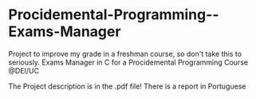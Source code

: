 # Procidemental-Programming--Exams-Manager
Project to improve my grade in a freshman course, so don't take this to seriously.
Exams Manager in C for a Procidemental Programming Course @DEI/UC

The Project description is in the .pdf file!
There is a report in Portuguese
